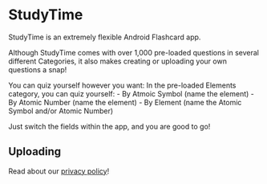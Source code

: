 # StudyTime

StudyTime is an extremely flexible Android Flashcard app. 

Although StudyTime comes with over 1,000 pre-loaded questions in several different Categories, it also makes creating or uploading your own questions a snap!

You can quiz yourself however you want: In the pre-loaded Elements category, you can quiz yourself:
	- By Atmoic Symbol (name the element)
	- By Atomic Number (name the element)
	- By Element (name the Atomic Symbol and/or Atomic Number)

Just switch the fields within the app, and you are good to go!

## Uploading

Read about our <a href="https://braultomatic.github.io/studytime/privacy">privacy policy</a>!